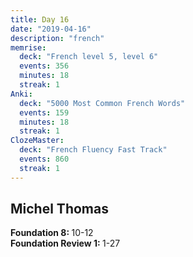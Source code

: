 ```yaml
---
title: Day 16
date: "2019-04-16"
description: "french"
memrise:
  deck: "French level 5, level 6"
  events: 356
  minutes: 18
  streak: 1
Anki:
  deck: "5000 Most Common French Words"
  events: 159
  minutes: 18
  streak: 1
ClozeMaster:
  deck: "French Fluency Fast Track"
  events: 860
  streak: 1
---
```


<h2>Michel Thomas</h2>
<strong>Foundation 8: </strong>10-12 <br>
<strong>Foundation Review 1: </strong>1-27

